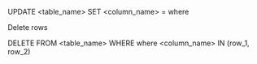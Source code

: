 UPDATE <table_name> SET <column_name> =<value> where <condition> 

Delete rows

DELETE FROM <table_name> WHERE where <column_name> IN (row_1, row_2)
